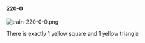 #### 220-0
![train-220-0-0.png](https://github.com/lil-lab/nlvr/raw/master/nlvr/train/images/47/train-220-0-0.png "train-220-0-0.png")

There is exactly 1 yellow square and 1 yellow triangle